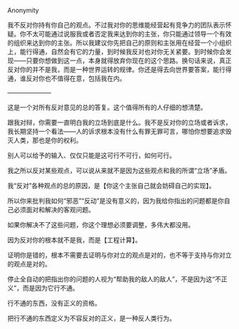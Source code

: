 Anonymity 

我不反对你持有你自己的观点。不过我对你的思维能经营起有竞争力的团队表示怀疑。你不太可能通过说服我或者否定我来达到你的主张，你只能通过领导一个有效的组织来达到你的主张。所以我建议你先把自己的原则和主张用在经营一个小组织上，能行得通，自然会有它的力量，到时候我反对也对你无关紧要。到时候你会发现——只要你想做到这一点，本身就得放弃你现在的这个思路。换句话来说，真正反对你的并不是我，而是一种世界运转的规律。你还是得去向世界要答案，能行得通，谁反对你也不值得在意，包括我在内。

  

———————

  

这是一个对所有反对意见的总的答复。这个值得所有的人仔细的想清楚。

  

跟我对辩，你需要一直明白我的立场到底是什么。我不是反对你的立场或者诉求，我长期坚持一个看法——人的诉求根本没有什么有罪无罪可言，哪怕你想要追求毁灭人类，那也是你的权利。

  

别人可以给予的输入、仅仅只能是这可行不可行，如何可行。

  

我之所以反对某些观点，可以说从来就不是因为这些观点和我的所谓“立场”矛盾。

  

我“反对”各种观点的总的原因，是【你这个主张自己就会妨碍自己的实现】。

  

所以你来批判我如何“邪恶”“反动”是没有意义的，因为我给你指出的问题都是你自己必须面对和解决的客观问题。

  

如果你解决不了这些问题，你这个理想必须要调整，多伟大都没用。

  

因为反对你的根本就不是我，而是【工程计算】。

  

证明你是错的，根本不需要去证明与你对立的观点是对的，也不等于支持与你对立的观点是对的。

  

停止全自动的把指出你的问题的人视为“帮助我的敌人的敌人”，不是因为这“不正义”，而是因为它行不通。

  

行不通的东西，没有正义的资格。

  

把行不通的东西定义为不容反对的正义，是一种反人类行为。